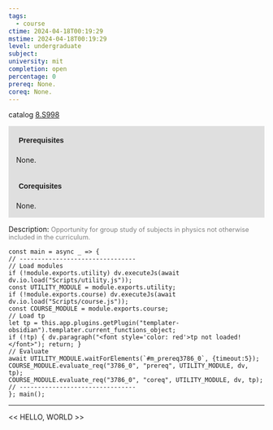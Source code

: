 ```yaml
---
tags:
  - course
ctime: 2024-04-18T00:19:29
mstime: 2024-04-18T00:19:29
level: undergraduate
subject: 
university: mit
completion: open
percentage: 0
prereq: None.
coreq: None.
---
```


catalog [8.S998](http://student.mit.edu/catalog/m8b.html#8.S998)

<span style="display: block; padding: 15px; background-color: rgb(100, 100, 100, 0.2);"><font id="m_prereq3786_0" style="display: block; font-family: Arial, sans-serif; font-weight: bold; padding: 5px">Prerequisites</font><br><span id="prereq3786_0">None.</span></span>
<span style="display: block; padding: 15px; background-color: rgb(100, 100, 100, 0.2);"><font id="m_coreq3786_0" style="display: block; font-family: Arial, sans-serif; font-weight: bold; padding: 5px">Corequisites</font><br><span id="coreq3786_0">None.</span></span>

<font style="">Description:</font>
<font style="color: grey; font-size: 0.8rem;">Opportunity for group study of subjects in physics not otherwise included in the curriculum.</font>

```dataviewjs
const main = async _ => {
// --------------------------------
// Load modules
if (!module.exports.utility) dv.executeJs(await dv.io.load("Scripts/utility.js"));
const UTILITY_MODULE = module.exports.utility;
if (!module.exports.course) dv.executeJs(await dv.io.load("Scripts/course.js"));
const COURSE_MODULE = module.exports.course;
// Load tp
let tp = this.app.plugins.getPlugin("templater-obsidian").templater.current_functions_object;
if (!tp) { dv.paragraph("<font style='color: red'>tp not loaded!</font>"); return; }
// Evaluate
await UTILITY_MODULE.waitForElements(`#m_prereq3786_0`, {timeout:5});
COURSE_MODULE.evaluate_req("3786_0", "prereq", UTILITY_MODULE, dv, tp);
COURSE_MODULE.evaluate_req("3786_0", "coreq", UTILITY_MODULE, dv, tp);
// --------------------------------
}; main();
```

---

<< HELLO, WORLD >>
